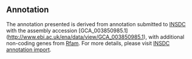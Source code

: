 
Annotation
----------

The annotation presented is derived from annotation submitted to
[INSDC](http://www.insdc.org) with the assembly accession [GCA\_003850985.1]
(http://www.ebi.ac.uk/ena/data/view/GCA_003850985.1),
with additional non-coding genes from
[Rfam](http://rfam.xfam.org/). For more details, please visit [INSDC
annotation import](http://ensemblgenomes.org/info/data/insdc_annotation).
